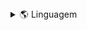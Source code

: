 <details>
<summary>🌎 Linguagem</summary>
<br>
    
* [en](../README.md)
* pt-BR (Current)
---
  
</details>
